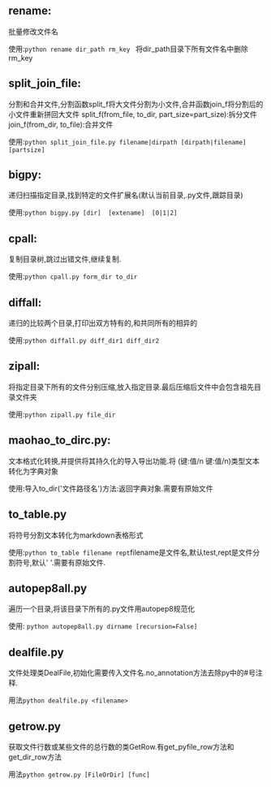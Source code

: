 ## rename:

批量修改文件名

使用:`python rename dir_path rm_key `
将dir_path目录下所有文件名中删除rm_key    
    
## split_join_file:

分割和合并文件,分割函数split_f将大文件分割为小文件,合并函数join_f将分割后的小文件重新拼回大文件
split_f(from_file, to_dir, part_size=part_size):拆分文件 
join_f(from_dir, to_file):合并文件

使用:`python split_join_file.py filename|dirpath [dirpath|filename]  [partsize]`
    
## bigpy:

递归扫描指定目录,找到特定的文件扩展名(默认当前目录,.py文件,跟踪目录)

使用:`python bigpy.py [dir]  [extename]  [0|1|2]`

## cpall:

复制目录树,跳过出错文件,继续复制.

使用:`python cpall.py form_dir to_dir`

## diffall:

递归的比较两个目录,打印出双方特有的,和共同所有的相异的

使用:`python diffall.py diff_dir1 diff_dir2`

## zipall:

将指定目录下所有的文件分别压缩,放入指定目录.最后压缩后文件中会包含祖先目录文件夹

使用:`python zipall.py file_dir `

## maohao_to_dirc.py:

文本格式化转换,并提供将其持久化的导入导出功能.将 (键:值/n 键:值/n)类型文本转化为字典对象

使用:导入to_dir('文件路径名')方法:返回字典对象.需要有原始文件

## to_table.py

将符号分割文本转化为markdown表格形式

使用:`python to_table filename rept`filename是文件名,默认test,rept是文件分割符号,默认' '.需要有原始文件.

## autopep8all.py

遍历一个目录,将该目录下所有的.py文件用autopep8规范化

使用: `python autopep8all.py dirname [recursion=False]`

## dealfile.py

文件处理类DealFile,初始化需要传入文件名.no_annotation方法去除py中的#号注释.

用法`python dealfile.py <filename>`

## getrow.py

获取文件行数或某些文件的总行数的类GetRow.有get_pyfile_row方法和get_dir_row方法

用法`python getrow.py [FileOrDir] [func]`

